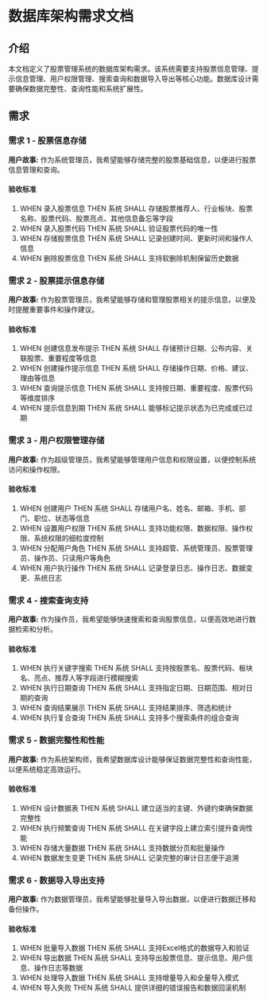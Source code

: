 # 数据库架构需求文档

## 介绍

本文档定义了股票管理系统的数据库架构需求。该系统需要支持股票信息管理、提示信息管理、用户权限管理、搜索查询和数据导入导出等核心功能。数据库设计需要确保数据完整性、查询性能和系统扩展性。

## 需求

### 需求 1 - 股票信息存储

**用户故事:** 作为系统管理员，我希望能够存储完整的股票基础信息，以便进行股票信息管理和查询。

#### 验收标准

1. WHEN 录入股票信息 THEN 系统 SHALL 存储股票推荐人、行业板块、股票名称、股票代码、股票亮点、其他信息备忘等字段
2. WHEN 录入股票代码 THEN 系统 SHALL 验证股票代码的唯一性
3. WHEN 存储股票信息 THEN 系统 SHALL 记录创建时间、更新时间和操作人信息
4. WHEN 删除股票信息 THEN 系统 SHALL 支持软删除机制保留历史数据

### 需求 2 - 股票提示信息存储

**用户故事:** 作为股票管理员，我希望能够存储和管理股票相关的提示信息，以便及时提醒重要事件和操作建议。

#### 验收标准

1. WHEN 创建信息发布提示 THEN 系统 SHALL 存储预计日期、公布内容、关联股票、重要程度等信息
2. WHEN 创建操作提示信息 THEN 系统 SHALL 存储操作日期、价格、建议、理由等信息
3. WHEN 查询提示信息 THEN 系统 SHALL 支持按日期、重要程度、股票代码等维度排序
4. WHEN 提示信息到期 THEN 系统 SHALL 能够标记提示状态为已完成或已过期

### 需求 3 - 用户权限管理存储

**用户故事:** 作为超级管理员，我希望能够管理用户信息和权限设置，以便控制系统访问和操作权限。

#### 验收标准

1. WHEN 创建用户 THEN 系统 SHALL 存储用户名、姓名、邮箱、手机、部门、职位、状态等信息
2. WHEN 设置用户权限 THEN 系统 SHALL 支持功能权限、数据权限、操作权限、系统权限的细粒度控制
3. WHEN 分配用户角色 THEN 系统 SHALL 支持超管、系统管理员、股票管理员、操作员、只读用户等角色
4. WHEN 用户执行操作 THEN 系统 SHALL 记录登录日志、操作日志、数据变更、系统日志

### 需求 4 - 搜索查询支持

**用户故事:** 作为操作员，我希望能够快速搜索和查询股票信息，以便高效地进行数据检索和分析。

#### 验收标准

1. WHEN 执行关键字搜索 THEN 系统 SHALL 支持按股票名、股票代码、板块名、亮点、推荐人等字段进行模糊搜索
2. WHEN 执行日期查询 THEN 系统 SHALL 支持指定日期、日期范围、相对日期的查询
3. WHEN 查询结果展示 THEN 系统 SHALL 支持结果排序、筛选和统计
4. WHEN 执行复合查询 THEN 系统 SHALL 支持多个搜索条件的组合查询

### 需求 5 - 数据完整性和性能

**用户故事:** 作为系统架构师，我希望数据库设计能够保证数据完整性和查询性能，以便系统稳定高效运行。

#### 验收标准

1. WHEN 设计数据表 THEN 系统 SHALL 建立适当的主键、外键约束确保数据完整性
2. WHEN 执行频繁查询 THEN 系统 SHALL 在关键字段上建立索引提升查询性能
3. WHEN 存储大量数据 THEN 系统 SHALL 支持数据分页和批量操作
4. WHEN 数据发生变更 THEN 系统 SHALL 记录完整的审计日志便于追溯

### 需求 6 - 数据导入导出支持

**用户故事:** 作为数据管理员，我希望能够批量导入导出数据，以便进行数据迁移和备份操作。

#### 验收标准

1. WHEN 批量导入数据 THEN 系统 SHALL 支持Excel格式的数据导入和验证
2. WHEN 导出数据 THEN 系统 SHALL 支持导出股票信息、提示信息、用户信息、操作日志等数据
3. WHEN 处理导入数据 THEN 系统 SHALL 支持增量导入和全量导入模式
4. WHEN 导入失败 THEN 系统 SHALL 提供详细的错误报告和数据回滚机制
